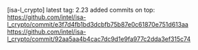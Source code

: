 [isa-l_crypto]
latest tag: 2.23
added commits on top: 
https://github.com/intel/isa-l_crypto/commit/e3f7d4fb1bd3dcbfb75b87e0c61870e751d613aa
https://github.com/intel/isa-l_crypto/commit/92aa5aa4b4cac7dc9d1e9fa977c2dda3ef315c74
